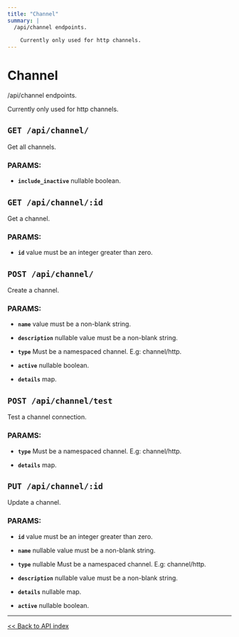 ```yaml
---
title: "Channel"
summary: |
  /api/channel endpoints.
  
    Currently only used for http channels.
---
```


# Channel

/api/channel endpoints.

  Currently only used for http channels.

## `GET /api/channel/`

Get all channels.

### PARAMS:

-  **`include_inactive`** nullable boolean.

## `GET /api/channel/:id`

Get a channel.

### PARAMS:

-  **`id`** value must be an integer greater than zero.

## `POST /api/channel/`

Create a channel.

### PARAMS:

-  **`name`** value must be a non-blank string.

-  **`description`** nullable value must be a non-blank string.

-  **`type`** Must be a namespaced channel. E.g: channel/http.

-  **`active`** nullable boolean.

-  **`details`** map.

## `POST /api/channel/test`

Test a channel connection.

### PARAMS:

-  **`type`** Must be a namespaced channel. E.g: channel/http.

-  **`details`** map.

## `PUT /api/channel/:id`

Update a channel.

### PARAMS:

-  **`id`** value must be an integer greater than zero.

-  **`name`** nullable value must be a non-blank string.

-  **`type`** nullable Must be a namespaced channel. E.g: channel/http.

-  **`description`** nullable value must be a non-blank string.

-  **`details`** nullable map.

-  **`active`** nullable boolean.

---

[<< Back to API index](../api-documentation.md)